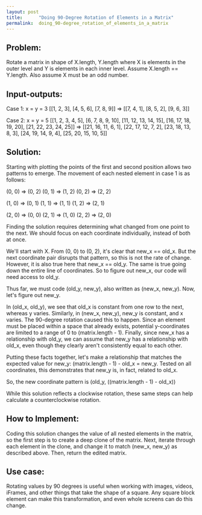 ```yaml
---
layout: post
title:      "Doing 90-Degree Rotation of Elements in a Matrix"
permalink:  doing_90-degree_rotation_of_elements_in_a_matrix
---
```




## Problem:

Rotate a matrix in shape of X.length, Y.length where X is elements in the outer level and Y is elements in each inner level.
Assume X.length == Y.length.
Also assume X must be an odd number.

## Input-outputs:

Case 1: x = y = 3
[[1, 2, 3], [4, 5, 6], [7, 8, 9]] => [[7, 4, 1], [8, 5, 2], [9, 6, 3]]

Case 2: x = y = 5
[[1, 2, 3, 4, 5], [6, 7, 8, 9, 10], [11, 12, 13, 14, 15], [16, 17, 18, 19, 20], [21, 22, 23, 24, 25]] => [[21, 16, 11, 6, 1], [22, 17, 12, 7, 2], [23, 18, 13, 8, 3], [24, 19, 14, 9, 4], [25, 20, 15, 10, 5]]

## Solution:

Starting with plotting the points of the first and second position allows two patterns to emerge. The movement of each nested element in case 1 is as follows:

(0, 0) => (0, 2)
(0, 1) => (1, 2)
(0, 2) => (2, 2)

(1, 0) => (0, 1)
(1, 1) => (1, 1)
(1, 2) => (2, 1)

(2, 0) => (0, 0)
(2, 1) => (1, 0)
(2, 2) => (2, 0)

Finding the solution requires determining what changed from one point to the next. We should focus on each coordinate individually, instead of both at once.

We'll start with X. From (0, 0) to (0, 2), it's clear that new_x == old_x. But the next coordinate pair disrupts that pattern, so this is not the rate of change. However, it is also true here that new_x == old_y. The same is true going down the entire line of coordinates. So to figure out new_x, our code will need access to old_y.

Thus far, we must code (old_y, new_y), also written as (new_x, new_y). Now, let's figure out new_y.

In (old_x, old_y), we see that old_x is constant from one row to the next, whereas y varies. Similarly, in (new_x, new_y), new_y is constant, and x varies. The 90-degree rotation caused this to happen. Since an element must be placed within a space that already exists, potential y-coordinates are limited to a range of 0 to (matrix.length - 1). Finally, since new_x has a relationship with old_y, we can assume that new_y has a relationship with old_x, even though they clearly aren't consistently equal to each other.

Putting these facts together,  let's make a relationship that matches the expected value for new_y: (matrix.length - 1) - old_x = new_y. Tested on all coordinates, this demonstrates that new_y is, in fact, related to old_x.

So, the new coordinate pattern is (old_y, ((matrix.length - 1) - old_x))

While this solution reflects a clockwise rotation, these same steps can help calculate a counterclockwise rotation.

## How to Implement:

Coding this solution changes the value of all nested elements in the matrix, so the first step is to create a deep clone of the matrix. Next, iterate through each element in the clone, and change it to match (new_x, new_y) as described above. Then, return the edited matrix.

## Use case:

Rotating values by 90 degrees is useful when working with images, videos, iFrames, and other things that take the shape of a square. Any square block element can make this transformation, and even whole screens can do this change.
